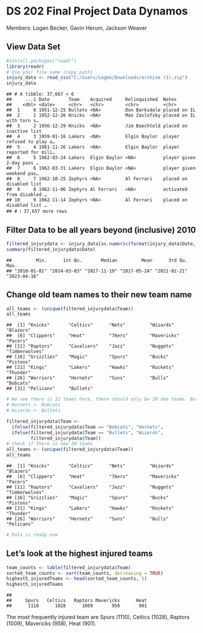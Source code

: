 DS 202 Final Project Data Dynamos
================
Members: Logan Becker, Gavin Herum, Jackson Weaver

## View Data Set

``` r
#install.packages("readr")
library(readr)
# Use your file name (copy path)
injury_data <- read_csv("C:/Users/Logmo/Downloads/archive (1).zip")
injury_data
```

    ## # A tibble: 37,667 × 6
    ##     ...1 Date       Team    Acquired     Relinquished  Notes                    
    ##    <dbl> <date>     <chr>   <chr>        <chr>         <chr>                    
    ##  1     0 1951-12-25 Bullets <NA>         Don Barksdale placed on IL             
    ##  2     1 1952-12-26 Knicks  <NA>         Max Zaslofsky placed on IL with torn s…
    ##  3     2 1956-12-29 Knicks  <NA>         Jim Baechtold placed on inactive list  
    ##  4     3 1959-01-16 Lakers  <NA>         Elgin Baylor  player refused to play a…
    ##  5     4 1961-11-26 Lakers  <NA>         Elgin Baylor  player reported for mili…
    ##  6     5 1962-03-24 Lakers  Elgin Baylor <NA>          player given 2-day pass …
    ##  7     6 1962-03-31 Lakers  Elgin Baylor <NA>          player given weekend pas…
    ##  8     7 1962-10-25 Zephyrs <NA>         Al Ferrari    placed on disabled list  
    ##  9     8 1962-11-06 Zephyrs Al Ferrari   <NA>          activated from disabled …
    ## 10     9 1962-11-14 Zephyrs <NA>         Al Ferrari    placed on disabled list …
    ## # ℹ 37,657 more rows

## Filter Data to be all years beyond (inclusive) 2010

``` r
filtered_injurydata <- injury_data[as.numeric(format(injury_data$Date, "%Y")) >= 2010,]
summary(filtered_injurydata$Date)
```

    ##         Min.      1st Qu.       Median         Mean      3rd Qu.         Max. 
    ## "2010-01-01" "2014-03-03" "2017-11-19" "2017-05-24" "2021-02-21" "2023-04-16"

## Change old team names to their new team name

``` r
all_teams <- (unique(filtered_injurydata$Team))
all_teams
```

    ##  [1] "Knicks"       "Celtics"      "Nets"         "Wizards"      "Blazers"     
    ##  [6] "Clippers"     "Heat"         "76ers"        "Mavericks"    "Pacers"      
    ## [11] "Raptors"      "Cavaliers"    "Jazz"         "Nuggets"      "Timberwolves"
    ## [16] "Grizzlies"    "Magic"        "Spurs"        "Bucks"        "Pistons"     
    ## [21] "Kings"        "Lakers"       "Hawks"        "Rockets"      "Thunder"     
    ## [26] "Warriors"     "Hornets"      "Suns"         "Bulls"        "Bobcats"     
    ## [31] "Pelicans"     "Bullets"

``` r
# We see there is 32 teams here, there should only be 30 nba teams. Bullets and Bobcats are old names, let's change those to be correct
# Hornets <- Bobcats
# Wizards <- Bullets

filtered_injurydata$Team <- 
  ifelse(filtered_injurydata$Team == "Bobcats", "Hornets",
  ifelse(filtered_injurydata$Team == "Bullets", "Wizards",
         filtered_injurydata$Team))
# Check if there is now 30 teams
all_teams <- (unique(filtered_injurydata$Team))
all_teams
```

    ##  [1] "Knicks"       "Celtics"      "Nets"         "Wizards"      "Blazers"     
    ##  [6] "Clippers"     "Heat"         "76ers"        "Mavericks"    "Pacers"      
    ## [11] "Raptors"      "Cavaliers"    "Jazz"         "Nuggets"      "Timberwolves"
    ## [16] "Grizzlies"    "Magic"        "Spurs"        "Bucks"        "Pistons"     
    ## [21] "Kings"        "Lakers"       "Hawks"        "Rockets"      "Thunder"     
    ## [26] "Warriors"     "Hornets"      "Suns"         "Bulls"        "Pelicans"

``` r
# Data is ready now
```

## Let’s look at the highest injured teams

``` r
team_counts <- table(filtered_injurydata$Team)
sorted_team_counts <- sort(team_counts, decreasing = TRUE)
highest5_injuredTeams <- head(sorted_team_counts, 5)
highest5_injuredTeams
```

    ## 
    ##     Spurs   Celtics   Raptors Mavericks      Heat 
    ##      1110      1028      1009       958       901

The most frequently injured team are Spurs (1110), Celtics (1028),
Raptors (1009), Mavericks (958), Heat (901).
